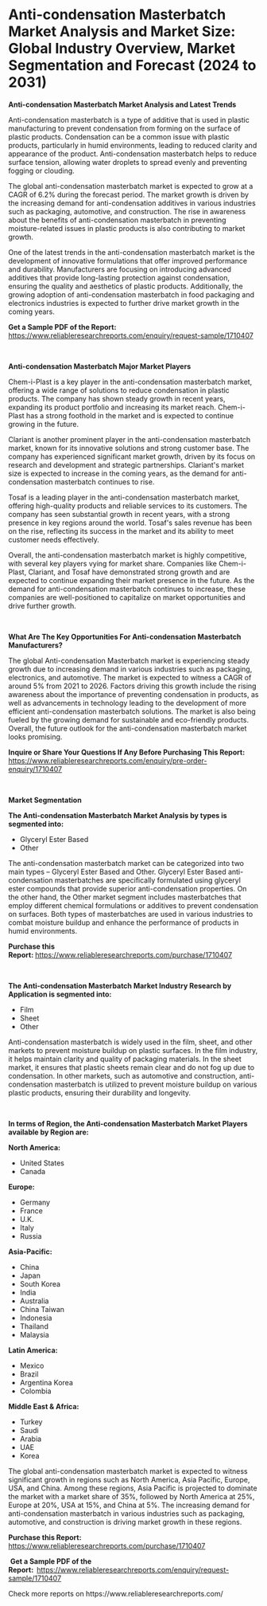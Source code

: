 <p><h1>Anti-condensation Masterbatch Market Analysis and Market Size: Global Industry Overview, Market Segmentation and Forecast (2024 to 2031)</h1></p><p><strong>Anti-condensation Masterbatch Market Analysis and Latest Trends</strong></p>
<p><p>Anti-condensation masterbatch is a type of additive that is used in plastic manufacturing to prevent condensation from forming on the surface of plastic products. Condensation can be a common issue with plastic products, particularly in humid environments, leading to reduced clarity and appearance of the product. Anti-condensation masterbatch helps to reduce surface tension, allowing water droplets to spread evenly and preventing fogging or clouding.</p><p>The global anti-condensation masterbatch market is expected to grow at a CAGR of 6.2% during the forecast period. The market growth is driven by the increasing demand for anti-condensation additives in various industries such as packaging, automotive, and construction. The rise in awareness about the benefits of anti-condensation masterbatch in preventing moisture-related issues in plastic products is also contributing to market growth.</p><p>One of the latest trends in the anti-condensation masterbatch market is the development of innovative formulations that offer improved performance and durability. Manufacturers are focusing on introducing advanced additives that provide long-lasting protection against condensation, ensuring the quality and aesthetics of plastic products. Additionally, the growing adoption of anti-condensation masterbatch in food packaging and electronics industries is expected to further drive market growth in the coming years.</p></p>
<p><strong>Get a Sample PDF of the Report:&nbsp;</strong> <a href="https://www.reliableresearchreports.com/enquiry/request-sample/1710407">https://www.reliableresearchreports.com/enquiry/request-sample/1710407</a></p>
<p>&nbsp;</p>
<p><strong>Anti-condensation Masterbatch Major Market Players</strong></p>
<p><p>Chem-i-Plast is a key player in the anti-condensation masterbatch market, offering a wide range of solutions to reduce condensation in plastic products. The company has shown steady growth in recent years, expanding its product portfolio and increasing its market reach. Chem-i-Plast has a strong foothold in the market and is expected to continue growing in the future.</p><p>Clariant is another prominent player in the anti-condensation masterbatch market, known for its innovative solutions and strong customer base. The company has experienced significant market growth, driven by its focus on research and development and strategic partnerships. Clariant's market size is expected to increase in the coming years, as the demand for anti-condensation masterbatch continues to rise.</p><p>Tosaf is a leading player in the anti-condensation masterbatch market, offering high-quality products and reliable services to its customers. The company has seen substantial growth in recent years, with a strong presence in key regions around the world. Tosaf's sales revenue has been on the rise, reflecting its success in the market and its ability to meet customer needs effectively.</p><p>Overall, the anti-condensation masterbatch market is highly competitive, with several key players vying for market share. Companies like Chem-i-Plast, Clariant, and Tosaf have demonstrated strong growth and are expected to continue expanding their market presence in the future. As the demand for anti-condensation masterbatch continues to increase, these companies are well-positioned to capitalize on market opportunities and drive further growth.</p></p>
<p>&nbsp;</p>
<p><strong>What Are The Key Opportunities For Anti-condensation Masterbatch Manufacturers?</strong></p>
<p><p>The global Anti-condensation Masterbatch market is experiencing steady growth due to increasing demand in various industries such as packaging, electronics, and automotive. The market is expected to witness a CAGR of around 5% from 2021 to 2026. Factors driving this growth include the rising awareness about the importance of preventing condensation in products, as well as advancements in technology leading to the development of more efficient anti-condensation masterbatch solutions. The market is also being fueled by the growing demand for sustainable and eco-friendly products. Overall, the future outlook for the anti-condensation masterbatch market looks promising.</p></p>
<p><strong>Inquire or Share Your Questions If Any Before Purchasing This Report:</strong> <a href="https://www.reliableresearchreports.com/enquiry/pre-order-enquiry/1710407">https://www.reliableresearchreports.com/enquiry/pre-order-enquiry/1710407</a></p>
<p>&nbsp;</p>
<p><strong>Market Segmentation</strong></p>
<p><strong>The Anti-condensation Masterbatch Market Analysis by types is segmented into:</strong></p>
<p><ul><li>Glyceryl Ester Based</li><li>Other</li></ul></p>
<p><p>The anti-condensation masterbatch market can be categorized into two main types – Glyceryl Ester Based and Other. Glyceryl Ester Based anti-condensation masterbatches are specifically formulated using glyceryl ester compounds that provide superior anti-condensation properties. On the other hand, the Other market segment includes masterbatches that employ different chemical formulations or additives to prevent condensation on surfaces. Both types of masterbatches are used in various industries to combat moisture buildup and enhance the performance of products in humid environments.</p></p>
<p><strong>Purchase this Report:&nbsp;</strong><a href="https://www.reliableresearchreports.com/purchase/1710407">https://www.reliableresearchreports.com/purchase/1710407</a></p>
<p>&nbsp;</p>
<p><strong>The Anti-condensation Masterbatch Market Industry Research by Application is segmented into:</strong></p>
<p><ul><li>Film</li><li>Sheet</li><li>Other</li></ul></p>
<p><p>Anti-condensation masterbatch is widely used in the film, sheet, and other markets to prevent moisture buildup on plastic surfaces. In the film industry, it helps maintain clarity and quality of packaging materials. In the sheet market, it ensures that plastic sheets remain clear and do not fog up due to condensation. In other markets, such as automotive and construction, anti-condensation masterbatch is utilized to prevent moisture buildup on various plastic products, ensuring their durability and longevity.</p></p>
<p>&nbsp;</p>
<p><strong>In terms of Region, the Anti-condensation Masterbatch Market Players available by Region are:</strong></p>
<p>
    <p> <strong> North America: </strong>
        <ul>
            <li>United States</li>
            <li>Canada</li>
        </ul>
        </p> 
    <p> <strong> Europe: </strong>
        <ul>
            <li>Germany</li>
            <li>France</li>
            <li>U.K.</li>
            <li>Italy</li>
            <li>Russia</li>
        </ul>
        </p> 
    <p> <strong> Asia-Pacific: </strong>
        <ul>
            <li>China</li>
            <li>Japan</li>
            <li>South Korea</li>
            <li>India</li>
            <li>Australia</li>
            <li>China Taiwan</li>
            <li>Indonesia</li>
            <li>Thailand</li>
            <li>Malaysia</li>
        </ul>
        </p> 
    <p> <strong> Latin America: </strong>
        <ul>
            <li>Mexico</li>
            <li>Brazil</li>
            <li>Argentina Korea</li>
            <li>Colombia</li>
        </ul>
        </p> 
    <p> <strong> Middle East & Africa: </strong>
        <ul>
            <li>Turkey</li>
            <li>Saudi</li>
            <li>Arabia</li>
            <li>UAE</li>
            <li>Korea</li>
        </ul>
    </p>
    </p>
<p><p>The global anti-condensation masterbatch market is expected to witness significant growth in regions such as North America, Asia Pacific, Europe, USA, and China. Among these regions, Asia Pacific is projected to dominate the market with a market share of 35%, followed by North America at 25%, Europe at 20%, USA at 15%, and China at 5%. The increasing demand for anti-condensation masterbatch in various industries such as packaging, automotive, and construction is driving market growth in these regions.</p></p>
<p><strong>Purchase this Report: </strong><a href="https://www.reliableresearchreports.com/purchase/1710407">https://www.reliableresearchreports.com/purchase/1710407</a></p>
<p>&nbsp;<strong>Get a Sample PDF of the Report:&nbsp;&nbsp;</strong><a href="https://www.reliableresearchreports.com/enquiry/request-sample/1710407">https://www.reliableresearchreports.com/enquiry/request-sample/1710407</a></p>
<p><strong></strong></p>
<p>Check more reports on https://www.reliableresearchreports.com/</p>